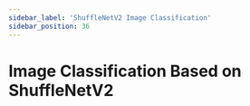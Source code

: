 ```yaml
---
sidebar_label: 'ShuffleNetV2 Image Classification'
sidebar_position: 36
---
```


# Image Classification Based on ShuffleNetV2

